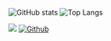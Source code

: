


![GitHub stats](https://github-readme-stats.vercel.app/api?username=AnshulXing&show_icons=true&theme=tokyonight)
![Top Langs](https://github-readme-stats.vercel.app/api/top-langs/?username=AnshulXing&theme=tokyonight)



![](https://visitor-badge.laobi.icu/badge?page_id=AnshulXing.AnshulXing)
[![Github](https://img.shields.io/github/followers/AnshulXing?label=Follow&style=social)](https://github.com/AnshulXing)
